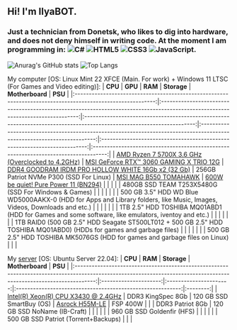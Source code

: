 ## Hi! I'm IlyaBOT.
### Just a technician from Donetsk, who likes to dig into hardware, and does not deny himself in writing code. At the moment I am programming in: ![C#](https://img.shields.io/badge/c%23-%23239120.svg?style=for-the-badge&logo=c-sharp&logoColor=white) ![HTML5](https://img.shields.io/badge/html5-%23E34F26.svg?style=for-the-badge&logo=html5&logoColor=white) ![CSS3](https://img.shields.io/badge/css3-%231572B6.svg?style=for-the-badge&logo=css3&logoColor=white) ![JavaScript](https://img.shields.io/badge/javascript-%23323330.svg?style=for-the-badge&logo=javascript&logoColor=%23F7DF1E).

![Anurag's GitHub stats](https://github-readme-stats.vercel.app/api?username=ilyabot&show_icons=true&theme=radical)
![Top Langs](https://github-readme-stats.vercel.app/api/top-langs/?username=ilyabot&langs_count=6&layout=compact&theme=radical)

My computer [OS: Linux Mint 22 XFCE (Main. For work) + Windows 11 LTSC (For Games and Video editing)]:
|                                                   **CPU**                                                  |                                                             **GPU**                                                             |                                                        **RAM**                                                        |                                                       **Storage**                                                       |                              **Motherboard**                              |                                       **PSU**                                       |
|:----------------------------------------------------------------------------------------------------------:|:-------------------------------------------------------------------------------------------------------------------------------:|:---------------------------------------------------------------------------------------------------------------------:|:-----------------------------------------------------------------------------------------------------------------------:|:-------------------------------------------------------------------------:|:-----------------------------------------------------------------------------------:|
| [AMD Ryzen 7 5700X 3.6 GHz (Overclocked to 4.2GHz)](https://www.amd.com/en/products/cpu/amd-ryzen-7-5700x) | [MSI GeForce RTX™ 3060 GAMING X TRIO 12G](https://www.msi.com/Graphics-Card/GeForce-RTX-3060-GAMING-X-TRIO-12G#FinAirflow-href) | [DDR4 GOODRAM IRDM PRO HOLLOW WHITE 16Gb x2 (32 Gb)](https://www.goodram.com/ru/products/irdm-pro-ddr4-hollow-white/) |                                         256GB Patriot NVMe P300 (SSD For Linux)                                         | [MSI MAG B550 TOMAHAWK](https://ru.msi.com/Motherboard/MAG-B550-TOMAHAWK) | [600W be quiet! Pure Power 11 (BN294)](https://www.bequiet.com/en/powersupply/1543) |
|                                                                                                            |                                                                                                                                 |                                                                                                                       |                                   480GB SSD TEAM T253X5480G (SSD For Windows & Games)                                   |                                                                           |                                                                                     |
|                                                                                                            |                                                                                                                                 |                                                                                                                       | 500 GB 3.5" HDD WD Blue WD5000AAKX-0 (HDD for Apps and Library folders, like Music, Images, Videos, Downloads and etc.) |                                                                           |                                                                                     |
|                                                                                                            |                                                                                                                                 |                                                                                                                       |            1TB 2.5" HDD TOSHIBA MQ01ABD1 (HDD for Games and some software, like emulators, iventoy and etc.)            |                                                                           |                                                                                     |
|                                                                                                            |                                                                                                                                 |                                                                                                                       |   1TB RAID0 (500 GB 2.5" HDD Seagate ST500LT012 + 500 GB 2.5" HDD TOSHIBA MQ01ABD0) (HDDs for games and garbage files)  |                                                                           |                                                                                     |
|                                                                                                            |                                                                                                                                 |                                                                                                                       |                                500 GB 2.5" HDD TOSHIBA MK5076GS (HDD for games and garbage files on Linux)                                |                                                                           |                                                                                     |

My [server](https://ibifs.ddns.net/) [OS: Ubuntu Server 22.04]:
|                                                                               **CPU**                                                                               |        **RAM**        |       **Storage**      |                       **Motherboard**                      |  **PSU** |
|:-------------------------------------------------------------------------------------------------------------------------------------------------------------------:|:---------------------:|:----------------------:|:----------------------------------------------------------:|:--------:|
| [Intel(R) Xeon(R) CPU X3430 @ 2.4GHz](https://www.intel.com/content/www/us/en/products/sku/42929/intel-xeon-processor-x3430-8m-cache-2-40-ghz.html) | DDR3 KingSpec 8Gb |    120 GB SSD SmartBuy (OS)    | [Asrock H55M-LE](https://www.asrock.com/mb/Intel/H55M-LE/) | FSP 400W |
|                                                                                                                                                                     | DDR3 Patriot 8Gb | 120 GB SSD NoName (IB-Craft) |                                                            |          |
|                                                                                                                                                                     |                       | 960 GB SSD Goldenfir (HFS) |                                                            |          |
|                                                                                                                                                                     |                       | 500 GB SSD Patriot (Torrent+Backups) |                                                            |          |
